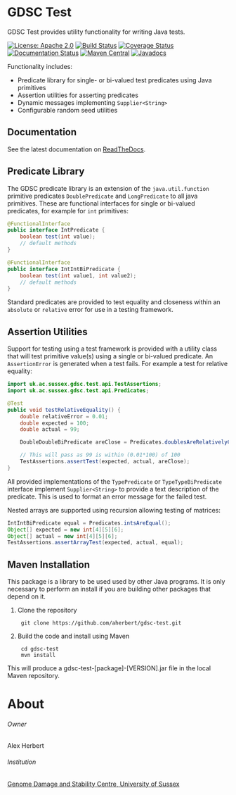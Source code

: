 GDSC Test
=========

GDSC Test provides utility functionality for writing Java tests.

[![License: Apache 2.0](https://img.shields.io/badge/License-Apache%20v2-blue.svg)](https://www.apache.org/licenses/LICENSE-2.0)
[![Build Status](https://travis-ci.com/aherbert/gdsc-test.svg?branch=master)](https://travis-ci.com/aherbert/gdsc-test)
[![Coverage Status](https://coveralls.io/repos/github/aherbert/gdsc-test/badge.svg?branch=master)](https://coveralls.io/github/aherbert/gdsc-test?branch=master)
[![Documentation Status](https://readthedocs.org/projects/gdsc-test/badge/?version=latest)](https://gdsc-test.readthedocs.io/en/latest/?badge=latest)
[![Maven Central](https://maven-badges.herokuapp.com/maven-central/uk.ac.sussex.gdsc/gdsc-test-api/badge.svg)](https://maven-badges.herokuapp.com/maven-central/uk.ac.sussex.gdsc/gdsc-test-api/)
[![Javadocs](https://javadoc.io/badge2/uk.ac.sussex.gdsc/gdsc-test-api/javadoc.svg)](https://javadoc.io/doc/uk.ac.sussex.gdsc/gdsc-test-api)

Functionality includes:

- Predicate library for single- or bi-valued test predicates using Java primitives
- Assertion utilities for asserting predicates
- Dynamic messages implementing `Supplier<String>`
- Configurable random seed utilities

Documentation
-------------

See the latest documentation on [ReadTheDocs](https://gdsc-test.readthedocs.io).

Predicate Library
-----------------

The GDSC predicate library is an extension of the ``java.util.function``
primitive predicates ``DoublePredicate`` and ``LongPredicate`` to all java
primitives. These are functional interfaces for single or bi-valued predicates,
for example for ``int`` primitives:

```Java
@FunctionalInterface
public interface IntPredicate {
    boolean test(int value);
    // default methods
}

@FunctionalInterface
public interface IntIntBiPredicate {
    boolean test(int value1, int value2);
    // default methods
}
```
Standard predicates are provided to test equality and closeness within an
`absolute` or `relative` error for use in a testing framework.

Assertion Utilities
-------------------

Support for testing using a test framework is provided with a utility class that
will test primitive value(s) using a single or bi-valued predicate. An
``AssertionError`` is generated when a test fails. For example a test for
relative equality:

```Java
import uk.ac.sussex.gdsc.test.api.TestAssertions;
import uk.ac.sussex.gdsc.test.api.Predicates;

@Test
public void testRelativeEquality() {
    double relativeError = 0.01;
    double expected = 100;
    double actual = 99;

    DoubleDoubleBiPredicate areClose = Predicates.doublesAreRelativelyClose(relativeError);

    // This will pass as 99 is within (0.01*100) of 100
    TestAssertions.assertTest(expected, actual, areClose);
}
```

All provided implementations of the ``TypePredicate`` or ``TypeTypeBiPredicate``
interface implement ``Supplier<String>`` to provide a text description of the predicate. This is used to format an error message for the failed test.

Nested arrays are supported using recursion allowing testing of matrices:

```Java
IntIntBiPredicate equal = Predicates.intsAreEqual();
Object[] expected = new int[4][5][6];
Object[] actual = new int[4][5][6];
TestAssertions.assertArrayTest(expected, actual, equal);
```

Maven Installation
------------------

This package is a library to be used used by other Java programs. It is only
necessary to perform an install if you are building other packages that depend
on it.

1. Clone the repository

        git clone https://github.com/aherbert/gdsc-test.git

2. Build the code and install using Maven

        cd gdsc-test
        mvn install

This will produce a gdsc-test-[package]-[VERSION].jar file in the local Maven
repository.


# About #

###### Owner ######
Alex Herbert

###### Institution ######
[Genome Damage and Stability Centre, University of Sussex](http://www.sussex.ac.uk/gdsc/)
